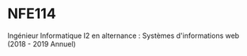 # NFE114
Ingénieur Informatique I2 en alternance : Systèmes d'informations web (2018 - 2019 Annuel)

